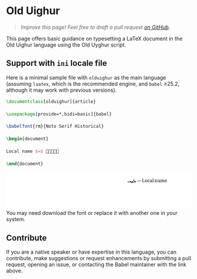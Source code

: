 # Old Uighur

<blockquote>
  <p><em>Improve this page! Feel free to draft a pull request <a href="https://github.com/latex3/babel/tree/docs/docs">on GitHub</a>.</em></p>
</blockquote>

This page offers basic guidance on typesetting a LaTeX document in the
Old Uighur language using the Old Uyghur script.

## Support with `ini` locale file

Here is a minimal sample file with `olduighur` as the main language
(assuming `luatex`, which is the recommended engine, and `babel` ≥25.2,
although it may work with previous versions).

```tex
\documentclass[olduighur]{article}

\usepackage[provide=*,bidi=basic]{babel}

\babelfont{rm}{Noto Serif Historical}

\begin{document}

Local name $=$ 𐽳𐽸𐽹𐽰𐽷

\end{document}
```

![](../media/locale-olduighur.png)
You may need download the font or replace it with another one in your
system.

## Contribute

If you are a native speaker or have expertise in this language, you can
contribute, make suggestions or request enhancements by submitting a
pull request, opening an issue, or contacting the Babel maintainer with
the link above.